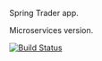 Spring Trader app. 

Microservices version. 

[![Build Status](https://travis-ci.org/caxqueiroz/springtrader-microservices.svg?branch=master)](https://travis-ci.org/caxqueiroz/springtrader-microservices)
